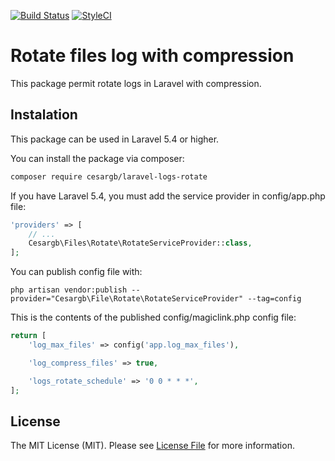 [![Build Status](https://travis-ci.org/cesargb/laravel-logs-rotate.svg?branch=master)](https://travis-ci.org/cesargb/laravel-logs-rotate)
[![StyleCI](https://styleci.io/repos/119604039/shield?branch=master)](https://styleci.io/repos/119604039)

# Rotate files log with compression

This package permit rotate logs in Laravel with compression.

## Instalation

This package can be used in Laravel 5.4 or higher.

You can install the package via composer:

```bash
composer require cesargb/laravel-logs-rotate
```

If you have Laravel 5.4, you must add the service provider in config/app.php file:

```php
'providers' => [
    // ...
    Cesargb\Files\Rotate\RotateServiceProvider::class,
];
```

You can publish config file with:

```
php artisan vendor:publish --provider="Cesargb\File\Rotate\RotateServiceProvider" --tag=config
```
This is the contents of the published config/magiclink.php config file:

```php
return [
    'log_max_files' => config('app.log_max_files'),

    'log_compress_files' => true,

    'logs_rotate_schedule' => '0 0 * * *',
];
```


## License

The MIT License (MIT). Please see [License File](LICENSE.md) for more information.

